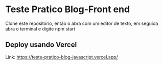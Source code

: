 # Teste Pratico Blog-Front end

Clone este repositório, então o abra com um editor de texto, em seguida abra o terminal e digite npm start

## Deploy usando Vercel

Link: https://teste-pratico-blog-javascript.vercel.app/

